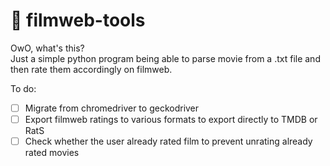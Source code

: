 # :movie_camera: filmweb-tools

OwO, what's this?  
Just a simple python program being able to parse movie from a .txt file and then rate them accordingly on filmweb.  
  
To do: 
- [ ] Migrate from chromedriver to geckodriver
- [ ] Export filmweb ratings to various formats to export directly to TMDB or RatS
- [ ] Check whether the user already rated film to prevent unrating already rated movies
